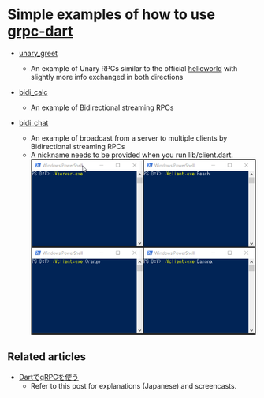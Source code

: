 # Simple examples of how to use [grpc-dart](https://github.com/grpc/grpc-dart)

* [unary_greet](./unary_greet)
    * An example of Unary RPCs similar to the official [helloworld](https://github.com/grpc/grpc-dart/tree/master/example/helloworld) with slightly more info exchanged in both directions

* [bidi_calc](./bidi_calc)
    * An example of Bidirectional streaming RPCs

* [bidi_chat](./bidi_chat)
    * An example of broadcast from a server to multiple clients by Bidirectional streaming RPCs
    * A nickname needs to be provided when you run lib/client.dart.  
![Screencast of bidi_chat](./doc/images/bidi_chat.gif)

## Related articles

* [DartでgRPCを使う](https://qiita.com/kabochapo/items/6848457ea7a966baf957)
    * Refer to this post for explanations (Japanese) and screencasts.
